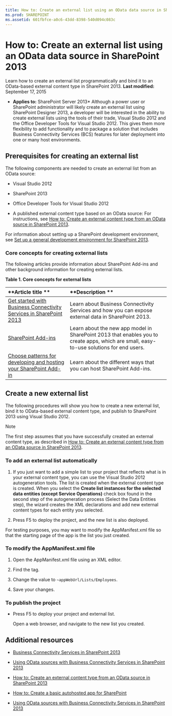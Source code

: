 ```yaml
---
title: How to: Create an external list using an OData data source in SharePoint 2013
ms.prod: SHAREPOINT
ms.assetid: 601fbfce-a0c6-43dd-8398-540d094c083c
---
```



# How to: Create an external list using an OData data source in SharePoint 2013
Learn how to create an external list programmatically and bind it to an OData-based external content type in SharePoint 2013. 
 **Last modified:** September 17, 2015
  
    
    

 * **Applies to:** SharePoint Server 2013* 
Although a power user or SharePoint administrator will likely create an external list using SharePoint Designer 2013, a developer will be interested in the ability to create external lists using the tools of their trade, Visual Studio 2012 and the Office Developer Tools for Visual Studio 2012. This gives them more flexibility to add functionality and to package a solution that includes Business Connectivity Services (BCS) features for later deployment into one or many host environments. 
  
    
    


## Prerequisites for creating an external list
<a name="bkmk_Prereqs"> </a>

The following components are needed to create an external list from an OData source: 
  
    
    

- Visual Studio 2012 
    
  
- SharePoint 2013 
    
  
- Office Developer Tools for Visual Studio 2012 
    
  
- A published external content type based on an OData source: For instructions, see  [How to: Create an external content type from an OData source in SharePoint 2013](how-to-create-an-external-content-type-from-an-odata-source-in-sharepoint-2013.md). 
    
  
For information about setting up a SharePoint development environment, see  [Set up a general development environment for SharePoint 2013](set-up-a-general-development-environment-for-sharepoint-2013.md). 
  
    
    

### Core concepts for creating external lists

The following articles provide information about SharePoint Add-ins and other background information for creating external lists. 
  
    
    

**Table 1. Core concepts for external lists**


|**Article title **|**Description **|
|:-----|:-----|
| [Get started with Business Connectivity Services in SharePoint 2013](get-started-with-business-connectivity-services-in-sharepoint-2013.md)|Learn about Business Connectivity Services and how you can expose external data in SharePoint 2013. |
| [SharePoint Add-ins](http://msdn.microsoft.com/library/cd1eda9e-8e54-4223-93a9-a6ea0d18df70%28Office.15%29.aspx)|Learn about the new app model in SharePoint 2013 that enables you to create apps, which are small, easy-to-use solutions for end users. |
| [Choose patterns for developing and hosting your SharePoint Add-in](http://msdn.microsoft.com/library/05ce5435-0a03-4ddc-976b-c33b08d03457%28Office.15%29.aspx)|Learn about the different ways that you can host SharePoint Add-ins. |
   

## Create a new external list
<a name="bkmk_CreateNewVList"> </a>

The following procedures will show you how to create a new external list, bind it to OData-based external content type, and publish to SharePoint 2013 using Visual Studio 2012. 
  
    
    

> [!Note]  
> The first step assumes that you have successfully created an external content type, as described in  [How to: Create an external content type from an OData source in SharePoint 2013](how-to-create-an-external-content-type-from-an-odata-source-in-sharepoint-2013.md). 
  
    
    


### To add an external list automatically


1. If you just want to add a simple list to your project that reflects what is in your external content type, you can use the Visual Studio 2012 autogeneration tools. The list is created when the external content type is created. When you select the  **Create list instances for the selected data entities (except Service Operations)** check box found in the second step of the autogeneration process (Select the Data Entities step), the wizard creates the XML declarations and add new external content types for each entity you selected.
    
  
2. Press F5 to deploy the project, and the new list is also deployed. 
    
  
For testing purposes, you may want to modify the AppManifest.xml file so that the starting page of the app is the list you just created. 
  
    
    

### To modify the AppManifest.xml file


1. Open the AppManifest.xml file using an XML editor. 
    
  
2. Find the <StartPage> tag. 
    
  
3. Change the value to  `~appWebUrl/Lists/Employees`. 
    
  
4. Save your changes. 
    
  

### To publish the project


- Press F5 to deploy your project and external list. 
    
    Open a web browser, and navigate to the new list you created. 
    
  

## Additional resources
<a name="bkmk_AdditionalResources"> </a>


-  [Business Connectivity Services in SharePoint 2013](business-connectivity-services-in-sharepoint-2013.md)
    
  
-  [Using OData sources with Business Connectivity Services in SharePoint 2013](using-odata-sources-with-business-connectivity-services-in-sharepoint-2013.md)
    
  
-  [How to: Create an external content type from an OData source in SharePoint 2013](how-to-create-an-external-content-type-from-an-odata-source-in-sharepoint-2013.md)
    
  
-  [How to: Create a basic autohosted app for SharePoint](http://msdn.microsoft.com/library/0572894d-c437-4b7d-8ac6-8405496e2145%28Office.15%29.aspx)
    
  
-  [Using OData sources with Business Connectivity Services in SharePoint 2013](using-odata-sources-with-business-connectivity-services-in-sharepoint-2013.md)
    
  

